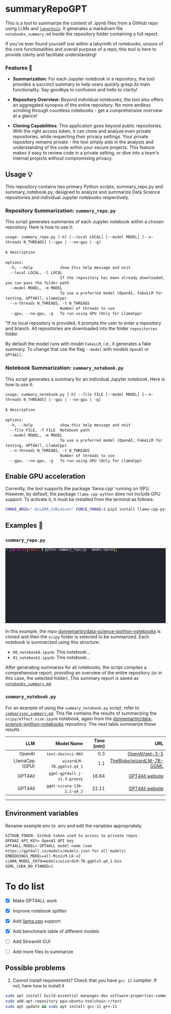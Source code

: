 # summaryRepoGPT
This is a tool to summarize the content of .ipynb files from a GitHub repo using LLMs and  [`langchain`](https://github.com/hwchase17/langchain). It generates a markdown file `notebooks_summary.md` inside the repository folder containing a full report.

If you've ever found yourself lost within a labyrinth of notebooks, unsure of the core functionalities and overall purpose of a repo, this tool is here to provide clarity and facilitate understanding!


### Features 🚀
- **Summarization**: For each Jupyter notebook in a repository, the tool provides a succinct summary to help users quickly grasp its main functionality. Say goodbye to confusion and hello to clarity!

- **Repository Overview**: Beyond individual notebooks, the tool also offers an aggregated synopsis of the entire repository. No more endless scrolling through countless notebooks - get a comprehensive overview at a glance!

- **Cloning Capabilities**: This application goes beyond public repositories. With the right access token, it can clone and analyze even private repositories, while respecting their privacy settings. Your private repository remains private - the tool simply aids in the analysis and understanding of the code within your secure projects. This feature makes it easy to review code in a private setting, or dive into a team's internal projects without compromising privacy.

## Usage 💡
This repository contains two primary Python scripts, summary_repo.py and summary_notebook.py, designed to analyze and summarize Data Science repositories and individual Jupyter notebooks respectively.

### Repository Summarization: `summary_repo.py`
This script generates summaries of each Jupyter notebook within a chosen repository. Here is how to use it:
```
usage: summary_repo.py [-h] [--local LOCAL] [--model MODEL] [--n-threads N_THREADS] [--gpu | --no-gpu | -g]

A description

options:
  -h, --help            show this help message and exit
  --local LOCAL, -l LOCAL
                        If the repository has been already downloaded, you can pass the folder path
  --model MODEL, -m MODEL
                        To use a preferred model (OpenAI, FakeLLM for testing, GPT4All, LlamaCpp)
  --n-threads N_THREADS, -t N_THREADS
                        Number of threads to use
  --gpu, --no-gpu, -g   To run using GPU (Only for LlamaCpp)
```

"If no local repository is provided, it prompts the user to enter a repository and branch. All repositories are downloaded into the folder `repositories` folder.

By default the model runs with model `FakeLLM`, i.e., it generates a fake summary. To change that use the flag `--model` with models `OpenAI` or `GPT4All`. 

### Notebook Summarization: `summary_notebook.py`

This script generates a summary for an individual Jupyter notebook. Here is how to use it:
```
usage: summary_notebook.py [-h] --file FILE [--model MODEL] [--n-threads N_THREADS] [--gpu | --no-gpu | -g]

A description

options:
  -h, --help            show this help message and exit
  --file FILE, -f FILE  Notebook path
  --model MODEL, -m MODEL
                        To use a preferred model (OpenAI, FakeLLM for testing, GPT4All, LlamaCpp)
  --n-threads N_THREADS, -t N_THREADS
                        Number of threads to use
  --gpu, --no-gpu, -g   To run using GPU (Only for LlamaCpp)
```

## Enable GPU acceleration
Currently, the tool supports the package 'llama.cpp' running on GPU. However, by default, the package `llama-cpp-python` does not include GPU support. To activate it, it must be installed from the terminal as follows:
```bash
CMAKE_ARGS="-DLLAMA_CUBLAS=on" FORCE_CMAKE=1 pip3 install llama-cpp-python --force-reinstall --upgrade --no-cache-dir
```
## Examples 🎯

### `summary_repo.py`
![Example](./example/example_usage.gif)

In this example, the repo [donnemartin/data-science-ipython-notebooks](https://github.com/donnemartin/data-science-ipython-notebooks) is cloned and then the `scipy` folder is selected to be summarized. Each notebook is summarized using this structure:
- `00_notebook0.ipynb`: This notebook...
- `01_notebook1.ipynb`: This notebook...

After generating summaries for all notebooks, the script compiles a comprehensive report, providing an overview of the entire repository (or in this case, the selected folder). This summary report is saved as [`notebooks_summary.md`](./example/notebooks_summary.md).

### `summary_notebook.py`

For an example of using the `summary_notebook.py` script, refer to [`comparison_summary.md`](./example/comparison_summary.md). This file contains the results of summarizing the `scipy/effect_size.ipynb` notebook, again from the [donnemartin/data-science-ipython-notebooks](https://github.com/donnemartin/data-science-ipython-notebooks) repository. The next table summarize these results

|LLM|Model Name|Time [min]|URL|
|-:|-:|-:|-:|
|OpenAI|`text-davinci-003`| 0.3 |  [OpenAI/gpt-3-5](https://platform.openai.com/docs/models/gpt-3-5) |
| LlamaCpp (GPU)| `wizardLM-7B.ggmlv3.q4_1`| 1.1 |[TheBloke/wizardLM-7B-GGML](https://huggingface.co/TheBloke/wizardLM-7B-GGML)
| GPT4All | `ggml-gpt4all-j-v1.3-groovy` | 16.64 | [GPT4All website](https://gpt4all.io/index.html) |
| GPT4All | `ggml-vicuna-13b-1.1-q4_2`   | 22.11 | [GPT4All website](https://gpt4all.io/index.html)|




-----
## Environment variables
Rename example.env to .env and edit the variables appropriately.

```
GITHUB_TOKEN: GitHub token used to access to private repos. 
OPENAI_API_KEY= OpenAI API key
GPT4ALL_MODEL= GPT4ALL model name (see https://gpt4all.io/models/models.json for all models)
EMBEDDINGS_MODEL=all-MiniLM-L6-v2
LLAMA_MODEL_PATH=models/wizardLM-7B.ggmlv3.q4_1.bin
GGML_CUDA_NO_PINNED=1
```

# To do list
- [x] Make GPT4ALL work
- [x] Improve notebook splitter
- [X] Add [llama.cpp](https://github.com/ggerganov/llama.cpp) support
- [x] Add benchmark table of different models
- [ ] Add Streamlit GUI
- [ ] Add more files to summarize


## Possible problems
1. Cannot install requirements? Check that you have  `gcc 11` compiler. If not, here how to install it
```bash
sudo apt install build-essential manpages-dev software-properties-common
sudo add-apt-repository ppa:ubuntu-toolchain-r/test
sudo apt update && sudo apt install gcc-11 g++-11
```